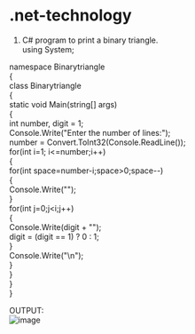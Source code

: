 # .net-technology
1. C# program to print a binary triangle.<br>
using System;<br>

namespace Binarytriangle<br>
{<br>
    class Binarytriangle<br>
    {<br>
        static void Main(string[] args)<br>
        {<br>
            int number, digit = 1;<br>
            Console.Write("Enter the number of lines:");<br>
            number = Convert.ToInt32(Console.ReadLine());<br>
            for(int i=1; i<=number;i++)<br>
            {<br>
                for(int space=number-i;space>0;space--)<br>
                {<br>
                    Console.Write("");<br>
                }<br>
                for(int j=0;j<i;j++)<br>
                {<br>
                    Console.Write(digit + "");<br>
                    digit = (digit == 1) ? 0 : 1;<br>
                }<br>
                Console.Write("\n");<br>
            }<br>
        }<br>
    }<br>
}<br>

OUTPUT:<br>
![image](https://user-images.githubusercontent.com/97940468/154414928-3ac004c8-cb53-4386-875d-6ee631b90788.png)
